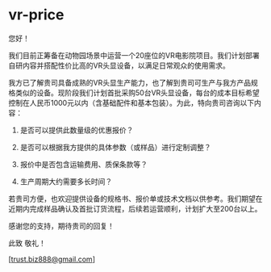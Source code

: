 # vr-price
您好！

我们目前正筹备在动物园场景中运营一个20座位的VR电影院项目。我们计划部署自研内容并搭配性价比高的VR头显设备，以满足日常观众的使用需求。

我方已了解贵司具备成熟的VR头显生产能力，也了解到贵司可生产与我方产品规格类似的设备。现阶段我们计划首批采购50台VR头显设备，每台的成本目标希望控制在人民币1000元以内（含基础配件和基本包装）。为此，特向贵司咨询以下内容：

1. 是否可以提供此数量级的优惠报价？

2. 是否可以根据我方提供的具体参数（或样品）进行定制调整？

3. 报价中是否包含运输费用、质保条款等？

4. 生产周期大约需要多长时间？

若贵司方便，也欢迎提供设备的规格书、报价单或技术文档以供参考。我们期望在近期内完成样品确认及首批订货流程，后续若运营顺利，计划扩大至200台以上。

感谢您的支持，期待贵司的回复！

此致
敬礼！

[trust.biz888@gmail.com]
